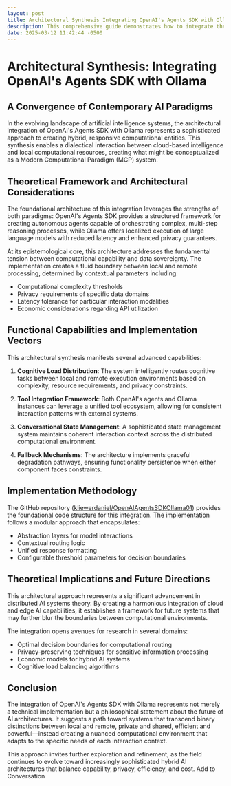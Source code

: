 ```yaml
---
layout: post
title: Architectural Synthesis Integrating OpenAI's Agents SDK with Ollama
description: This comprehensive guide demonstrates how to integrate the official OpenAI Agents SDK with Ollama to create AI agents that run entirely on local infrastructure. By the end, you'll understand both the theoretical foundations and practical implementation of locally-hosted AI agents.
date: 2025-03-12 11:42:44 -0500
---
```

# Architectural Synthesis: Integrating OpenAI's Agents SDK with Ollama

## A Convergence of Contemporary AI Paradigms

In the evolving landscape of artificial intelligence systems, the architectural integration of OpenAI's Agents SDK with Ollama represents a sophisticated approach to creating hybrid, responsive computational entities. This synthesis enables a dialectical interaction between cloud-based intelligence and local computational resources, creating what might be conceptualized as a Modern Computational Paradigm (MCP) system.

## Theoretical Framework and Architectural Considerations

The foundational architecture of this integration leverages the strengths of both paradigms: OpenAI's Agents SDK provides a structured framework for creating autonomous agents capable of orchestrating complex, multi-step reasoning processes, while Ollama offers localized execution of large language models with reduced latency and enhanced privacy guarantees.

At its epistemological core, this architecture addresses the fundamental tension between computational capability and data sovereignty. The implementation creates a fluid boundary between local and remote processing, determined by contextual parameters including:

- Computational complexity thresholds
- Privacy requirements of specific data domains
- Latency tolerance for particular interaction modalities
- Economic considerations regarding API utilization

## Functional Capabilities and Implementation Vectors

This architectural synthesis manifests several advanced capabilities:

1. **Cognitive Load Distribution**: The system intelligently routes cognitive tasks between local and remote execution environments based on complexity, resource requirements, and privacy constraints.

2. **Tool Integration Framework**: Both OpenAI's agents and Ollama instances can leverage a unified tool ecosystem, allowing for consistent interaction patterns with external systems.

3. **Conversational State Management**: A sophisticated state management system maintains coherent interaction context across the distributed computational environment.

4. **Fallback Mechanisms**: The architecture implements graceful degradation pathways, ensuring functionality persistence when either component faces constraints.

## Implementation Methodology

The GitHub repository ([kliewerdaniel/OpenAIAgentsSDKOllama01](https://github.com/kliewerdaniel/OpenAIAgentsSDKOllama01)) provides the foundational code structure for this integration. The implementation follows a modular approach that encapsulates:

- Abstraction layers for model interactions
- Contextual routing logic
- Unified response formatting
- Configurable threshold parameters for decision boundaries

## Theoretical Implications and Future Directions

This architectural approach represents a significant advancement in distributed AI systems theory. By creating a harmonious integration of cloud and edge AI capabilities, it establishes a framework for future systems that may further blur the boundaries between computational environments.

The integration opens avenues for research in several domains:

- Optimal decision boundaries for computational routing
- Privacy-preserving techniques for sensitive information processing
- Economic models for hybrid AI systems
- Cognitive load balancing algorithms

## Conclusion

The integration of OpenAI's Agents SDK with Ollama represents not merely a technical implementation but a philosophical statement about the future of AI architectures. It suggests a path toward systems that transcend binary distinctions between local and remote, private and shared, efficient and powerful—instead creating a nuanced computational environment that adapts to the specific needs of each interaction context.

This approach invites further exploration and refinement, as the field continues to evolve toward increasingly sophisticated hybrid AI architectures that balance capability, privacy, efficiency, and cost.
Add to Conversation


